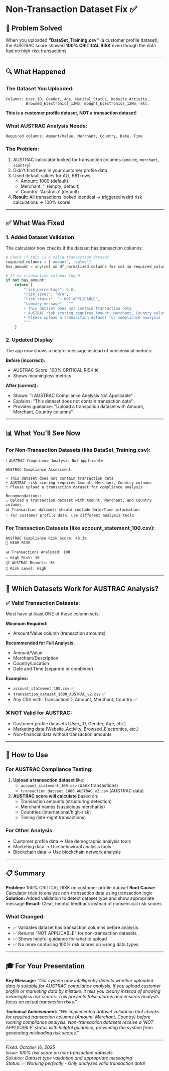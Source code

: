 # Non-Transaction Dataset Fix ✅

## 🎯 Problem Solved

When you uploaded **"DataSet_Training.csv"** (a customer profile dataset), the AUSTRAC score showed **100% CRITICAL RISK** even though the data had no high-risk transactions.

---

## 🔍 What Happened

### The Dataset You Uploaded:
```
Columns: User_ID, Gender, Age, Marital_Status, Website_Activity, 
         Browsed_Electronics_12Mo, Bought_Electronics_12Mo, etc.
```

**This is a customer profile dataset, NOT a transaction dataset!**

### What AUSTRAC Analysis Needs:
```
Required columns: Amount/Value, Merchant, Country, Date, Time
```

### The Problem:
1. AUSTRAC calculator looked for transaction columns (`amount`, `merchant`, `country`)
2. Didn't find them in your customer profile data
3. Used default values for ALL 661 rows:
   - Amount: 1000 (default)
   - Merchant: '' (empty, default)
   - Country: 'Australia' (default)
4. **Result:** All transactions looked identical → triggered weird risk calculations → 100% score!

---

## ✅ What Was Fixed

### 1. Added Dataset Validation

The calculator now checks if the dataset has transaction columns:

```python
# Check if this is a valid transaction dataset
required_columns = ['amount', 'value']  
has_amount = any(col in df_normalized.columns for col in required_columns)

# If no transaction columns found
if not has_amount:
    return {
        "risk_percentage": 0.0,
        "risk_level": "N/A",
        "risk_status": "⚠️ NOT APPLICABLE",
        "summary_message": """
        • This dataset does not contain transaction data
        • AUSTRAC risk scoring requires Amount, Merchant, Country columns
        • Please upload a transaction dataset for compliance analysis
        """
    }
```

### 2. Updated Display

The app now shows a helpful message instead of nonsensical metrics:

**Before (incorrect):**
- AUSTRAC Score: 100% CRITICAL RISK ❌
- Shows meaningless metrics

**After (correct):**
- Shows: "ℹ️ AUSTRAC Compliance Analysis Not Applicable"
- Explains: "This dataset does not contain transaction data"
- Provides guidance: "Upload a transaction dataset with Amount, Merchant, Country columns"

---

## 📊 What You'll See Now

### For Non-Transaction Datasets (like DataSet_Training.csv):
```
ℹ️ AUSTRAC Compliance Analysis Not Applicable

AUSTRAC Compliance Assessment:

• This dataset does not contain transaction data
• AUSTRAC risk scoring requires Amount, Merchant, Country columns
• Please upload a transaction dataset for compliance analysis

Recommendations:
⚠️ Upload a transaction dataset with Amount, Merchant, and Country columns
📊 Transaction datasets should include Date/Time information
💡 For customer profile data, use different analysis tools
```

### For Transaction Datasets (like account_statement_100.csv):
```
AUSTRAC Compliance Risk Score: 48.3%
🔶 HIGH RISK

📊 Transactions Analyzed: 100
⚠️ High Risk: 10
📋 AUSTRAC Reports: 36
🎯 Risk Level: High
```

---

## 🔧 Which Datasets Work for AUSTRAC Analysis?

### ✅ Valid Transaction Datasets:
Must have at least ONE of these column sets:

**Minimum Required:**
- Amount/Value column (transaction amounts)

**Recommended for Full Analysis:**
- Amount/Value
- Merchant/Description
- Country/Location
- Date and Time (separate or combined)

**Examples:**
- `account_statement_100.csv` ✅
- `transaction_dataset_1000_AUSTRAC_v2.csv` ✅
- Any CSV with: TransactionID, Amount, Merchant, Country ✅

### ❌ NOT Valid for AUSTRAC:
- Customer profile datasets (User_ID, Gender, Age, etc.)
- Marketing data (Website_Activity, Browsed_Electronics, etc.)
- Non-financial data without transaction amounts

---

## 🚀 How to Use

### For AUSTRAC Compliance Testing:
1. **Upload a transaction dataset** like:
   - `account_statement_100.csv` (bank transactions)
   - `transaction_dataset_1000_AUSTRAC_v2.csv` (AUSTRAC data)
2. **AUSTRAC score will calculate** based on:
   - Transaction amounts (structuring detection)
   - Merchant names (suspicious merchants)
   - Countries (international/high-risk)
   - Timing (late-night transactions)

### For Other Analysis:
- Customer profile data → Use demographic analysis tools
- Marketing data → Use behavioral analysis tools
- Blockchain data → Use blockchain network analysis

---

## 📋 Summary

**Problem:** 100% CRITICAL RISK on customer profile dataset
**Root Cause:** Calculator tried to analyze non-transaction data using transaction logic
**Solution:** Added validation to detect dataset type and show appropriate message
**Result:** Clear, helpful feedback instead of nonsensical risk scores

### What Changed:
- ✅ Validates dataset has transaction columns before analysis
- ✅ Returns "NOT APPLICABLE" for non-transaction datasets
- ✅ Shows helpful guidance for what to upload
- ✅ No more confusing 100% risk scores on wrong data types

---

## 🎓 For Your Presentation

**Key Message:**
*"Our system now intelligently detects whether uploaded data is suitable for AUSTRAC compliance analysis. If you upload customer profile or marketing data by mistake, it tells you clearly instead of showing meaningless risk scores. This prevents false alarms and ensures analysts focus on actual transaction risks."*

**Technical Achievement:**
*"We implemented dataset validation that checks for required transaction columns (Amount, Merchant, Country) before running compliance analysis. Non-transaction datasets receive a 'NOT APPLICABLE' status with helpful guidance, preventing the system from generating misleading risk scores."*

---

*Fixed: October 16, 2025*  
*Issue: 100% risk score on non-transaction datasets*  
*Solution: Dataset type validation and appropriate messaging*  
*Status: ✅ Working perfectly - Only analyzes valid transaction data!*
